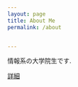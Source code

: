 ```yaml
---
layout: page
title: About Me
permalink: /about


---
```


情報系の大学院生です.



 [詳細](https://thash-ebm.github.io/index-jp/)


